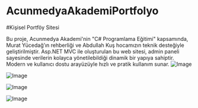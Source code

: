 # AcunmedyaAkademiPortfolyo

#Kişisel Portföy Sitesi

Bu proje, Acunmedya Akademi'nin "C# Programlama Eğitimi" kapsamında, Murat Yücedağ’ın rehberliği ve Abdullah Kuş hocamızın teknik desteğiyle geliştirilmiştir. Asp.NET MVC ile oluşturulan bu web sitesi, admin paneli sayesinde verilerin kolayca yönetilebildiği dinamik bir yapıya sahiptir. Modern ve kullanıcı dostu arayüzüyle hızlı ve pratik kullanım sunar.
![Image](https://github.com/user-attachments/assets/52d9dde1-855d-4f87-883a-78994ea5c493)

![Image](https://github.com/user-attachments/assets/b637f791-45fd-463c-bc50-079e7ff7a9f0)

![Image](https://github.com/user-attachments/assets/46186f2a-4f63-47b6-b28a-3b55142575b2)

![Image](https://github.com/user-attachments/assets/3e89f5e9-223c-4b29-a45c-77f6e49a8cf1)

